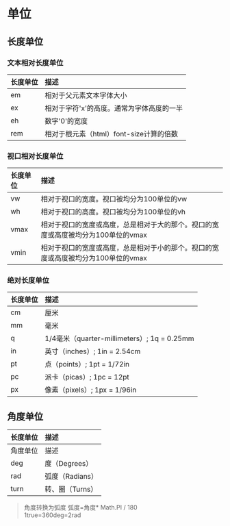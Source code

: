 # 单位
## 长度单位
### 文本相对长度单位

|长度单位 | 描述 |
|:----|:----|
| em | 相对于父元素文本字体大小|
| ex | 相对于字符'x'的高度。通常为字体高度的一半|
| eh | 数字'0'的宽度|
| rem | 相对于根元素（html）font-size计算的倍数|

### 视口相对长度单位

|长度单位 | 描述 |
|:----|:----|
| vw | 相对于视口的宽度。视口被均分为100单位的vw|
| wh | 相对于视口的高度。视口被均分为100单位的vh|
| vmax | 相对于视口的宽度或高度，总是相对于大的那个。视口的宽度或高度被均分为100单位的vmax|
| vmin | 相对于视口的宽度或高度，总是相对于小的那个。视口的宽度或高度被均分为100单位的vmax|

### 绝对长度单位

|长度单位 | 描述 |
|:----|:----|
|cm	|	厘米|
|mm	|	毫米|
|q	|	1/4毫米（quarter-millimeters）; 1q = 0.25mm|
|in	|	英寸（inches）; 1in = 2.54cm|
|pt	|	点（points）; 1pt = 1/72in|
|pc	|	派卡（picas）; 1pc = 12pt|
|px	|	像素（pixels）; 1px = 1/96in|


## 角度单位

|长度单位 | 描述 |
|:----|:----|
|角度单位	|描述|
|deg	|	度（Degrees）|
|rad	|	弧度（Radians）|
|turn	|	转、圈（Turns）|
> 角度转换为弧度   弧度=角度* Math.PI / 180   
> 1true=360deg=2rad
